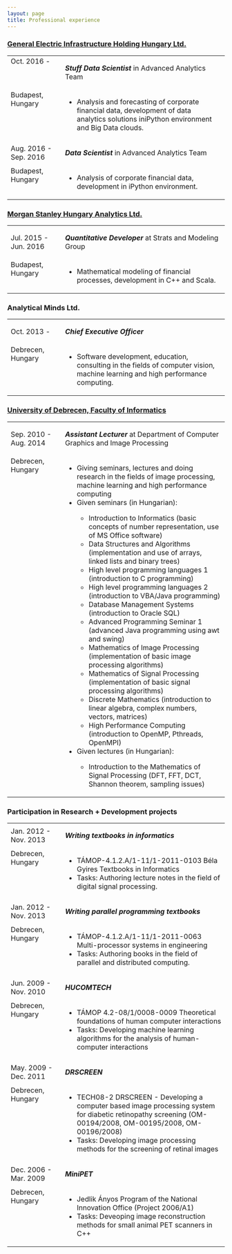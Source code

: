 ```yaml
---
layout: page
title: Professional experience
---
```


### <a href="www.ge.com">General Electric Infrastructure Holding Hungary Ltd.</a>

<table>
  <tbody>
    <tr>
      <td style="width:25%" align="left" valign="top">Oct. 2016 - </td>
      <td align="left" valign="top"><p style="font-size:16px"><strong><em>Stuff Data Scientist</em></strong> in Advanced Analytics Team</p>
      </td>
    </tr>
    <tr>
      <td align="left" valign="top">Budapest, Hungary</td>
      <td>
            <ul>
                <li>Analysis and forecasting of corporate financial data, development of data analytics solutions iniPython environment and Big Data clouds.</li>
            </ul>
      </td>
    </tr>
    <tr>
      <td style="width:25%" align="left">Aug. 2016 - Sep. 2016</td>
      <td align="left" valign="top"><p style="font-size:16px"><strong><em>Data Scientist</em></strong> in Advanced Analytics Team</p></td>
    </tr>
    <tr>
      <td align="left" valign="top">Budapest, Hungary</td>
      <td>
            <ul>
                <li>Analysis of corporate financial data, development in iPython environment.</li>
            </ul>
      </td>
    </tr>
  </tbody>
</table>

### <a href="http://www.morganstanley.com/about-us/global-offices/hungary/">Morgan Stanley Hungary Analytics Ltd.</a>

<table border="0">
  <tbody>
    <tr>
      <td style="width:25%" align="left">Jul. 2015 - Jun. 2016</td>
      <td align="left" valign="top"><p style="font-size:16px"><strong><em>Quantitative Developer</em></strong> at Strats and Modeling Group</p></td>
    </tr>
    <tr>
      <td align="left" valign="top">Budapest, Hungary</td>
      <td>
            <ul>
                <li>Mathematical modeling of financial processes, development in C++ and Scala.</li>
            </ul>
      </td>
    </tr>
  </tbody>
</table>

### Analytical Minds Ltd.

<table border="0">
  <tbody>
    <tr>
      <td style="width:25%" align="left">Oct. 2013 -</td>
      <td align="left" valign="top"><p style="font-size:16px"><strong><em>Chief Executive Officer</em></strong></p></td>
    </tr>
    <tr>
      <td align="left" valign="top">Debrecen, Hungary</td>
      <td>
            <ul>
                <li>Software development, education, consulting in the fields of computer vision, machine learning and high performance computing.</li>
            </ul>
      </td>
    </tr>
  </tbody>
</table>

### <a href="https://www.inf.unideb.hu">University of Debrecen, Faculty of Informatics</a>

<table border="0">
  <tbody>
    <tr>
      <td style="width:25%" align="left">Sep. 2010 - Aug. 2014 </td>
      <td align="left" valign="top"><p style="font-size:16px"><strong><em>Assistant Lecturer</em></strong> at Department of Computer Graphics and Image Processing</p></td>
    </tr>
    <tr>
      <td align="left" valign="top">Debrecen, Hungary</td>
      <td>
            <ul>
                <li>Giving seminars, lectures and doing research in the fields of image processing, machine learning and high performance computing</li>
                <li>Given seminars (in Hungarian):</li>
                <ul>
                <li>Introduction to Informatics (basic concepts of number representation, use of MS Office software)</li>
                <li>Data Structures and Algorithms (implementation and use of arrays, linked lists and binary trees)</li>
                <li>High level programming languages 1 (introduction to C programming)</li>
                <li>High level programming languages 2 (introduction to VBA/Java programming)</li>
                <li>Database Management Systems (introduction to Oracle SQL)</li>
                <li>Advanced Programming Seminar 1 (advanced Java programming using awt and swing)</li>
                <li>Mathematics of Image Processing (implementation of basic image processing algorithms)</li>
                <li>Mathematics of Signal Processing (implementation of basic signal processing algorithms)</li>
                <li>Discrete Mathematics (introduction to linear algebra, complex numbers, vectors, matrices)</li>
                <li>High Performance Computing (introduction to OpenMP, Pthreads, OpenMPI)</li>
                </ul>
                <li> Given lectures (in Hungarian):</li>
                <ul>
                <li> Introduction to the Mathematics of Signal Processing (DFT, FFT, DCT, Shannon theorem, sampling issues)</li>
                </ul>
            </ul>
      </td>
    </tr>
  </tbody>
</table>

### Participation in Research + Development projects

<table border="0">
  <tbody>
    <tr>
      <td style="width:25%" align="left">Jan. 2012 - Nov. 2013</td>
      <td align="left" valign="top"><p style="font-size:16px"><strong><em>Writing textbooks in informatics</em></strong></p></td>
    </tr>
    <tr>
      <td align="left" valign="top">Debrecen, Hungary</td>
      <td>
            <ul>
                <li>TÁMOP-4.1.2.A/1-11/1-2011-0103 Béla Gyires Textbooks in Informatics</li>
                <li>Tasks: Authoring lecture notes in the field of digital signal processing.</li>
            </ul>
      </td>
    </tr>
    <tr>
      <td style="width:25%" align="left">Jan. 2012 - Nov. 2013</td>
      <td align="left" valign="top"><p style="font-size:16px"><strong><em>Writing parallel programming textbooks</em></strong></p></td>
    </tr>
    <tr>
      <td align="left" valign="top">Debrecen, Hungary</td>
      <td>
            <ul>
                <li>TÁMOP-4.1.2.A/1-11/1-2011-0063 Multi-processor systems in engineering</li>
                <li>Tasks: Authoring books in the field of parallel and distributed computing.</li>
            </ul>
      </td>
    </tr>
    <tr>
      <td style="width:25%" align="left">Jun. 2009 - Nov. 2010</td>
      <td align="left" valign="top"><p style="font-size:16px"><strong><em>HUCOMTECH</em></strong></p></td>
    </tr>
    <tr>
      <td align="left" valign="top">Debrecen, Hungary</td>
      <td>
            <ul>
                <li>TÁMOP 4.2-08/1/0008-0009 Theoretical foundations of human computer interactions</li>
                <li>Tasks: Developing machine learning algorithms for the analysis of human-computer interactions</li>
            </ul>
      </td>
    </tr>
    <tr>
      <td style="width:25%" align="left">May. 2009 - Dec. 2011</td>
      <td align="left" valign="top"><p style="font-size:16px"><strong><em>DRSCREEN</em></strong></p></td>
    </tr>
    <tr>
      <td align="left" valign="top">Debrecen, Hungary</td>
      <td>
            <ul>
                <li>TECH08-2 DRSCREEN - Developing a computer based image processing system for diabetic retinopathy screening (OM-00194/2008, OM-00195/2008, OM-00196/2008)</li>
                <li>Tasks: Developing image processing methods for the screening of retinal images</li>
            </ul>
      </td>
    </tr>
    <tr>
      <td style="width:25%" align="left">Dec. 2006 - Mar. 2009</td>
      <td align="left" valign="top"><p style="font-size:16px"><strong><em>MiniPET</em></strong></p></td>
    </tr>
    <tr>
      <td align="left" valign="top">Debrecen, Hungary</td>
      <td>
            <ul>
                <li>Jedlik Ányos Program of the National Innovation Office (Project 2006/A1)</li>
                <li>Tasks: Deveoping image reconstruction methods for small animal PET scanners in C++</li>
            </ul>
      </td>
    </tr>
  </tbody>
</table>
